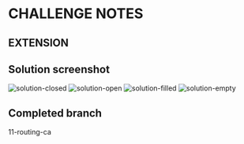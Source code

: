 # CHALLENGE NOTES

## EXTENSION

## Solution screenshot

![solution-closed](./src/assets/solution-closed.png)
![solution-open](./src/assets/solution-open.png)
![solution-filled](./src/assets/solution-filled.png)
![solution-empty](./src/assets/solution-empty.png)

## Completed branch

11-routing-ca
